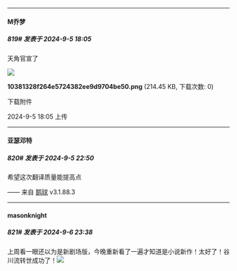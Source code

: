 ﻿
*****

####  M乔梦  
##### 819#       发表于 2024-9-5 18:05

天角官宣了

<img src="https://img.saraba1st.com/forum/202409/05/180551dhaorcgrtohgtdcl.png" referrerpolicy="no-referrer">

<strong>10381328f264e5724382ee9d9704be50.png</strong> (214.45 KB, 下载次数: 0)

下载附件

2024-9-5 18:05 上传


*****

####  亚瑟邓特  
##### 820#       发表于 2024-9-5 22:50

希望这次翻译质量能提高点

—— 来自 [鹅球](https://www.pgyer.com/GcUxKd4w) v3.1.88.3


*****

####  masonknight  
##### 821#       发表于 2024-9-6 23:38

上周看一眼还以为是新剧场版，今晚重新看了一遍才知道是小说新作！太好了！谷川流转世成功了！<img src="https://static.saraba1st.com/image/smiley/face2017/067.png" referrerpolicy="no-referrer">

